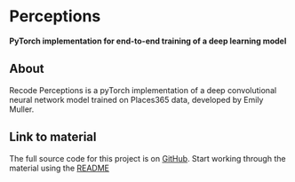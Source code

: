 # Perceptions

**PyTorch implementation for end-to-end training of a deep learning model**

## About

Recode Perceptions is a pyTorch implementation of a deep convolutional neural
network model trained on Places365 data, developed by Emily Muller.

## Link to material

The full source code for this project is on [GitHub](https://github.com/ImperialCollegeLondon/recode-perceptions/).
Start working through the material using the [README](https://github.com/ImperialCollegeLondon/recode-perceptions/#pytorch-implementation-for-end-to-end-training-of-a-deep-learning-model)

